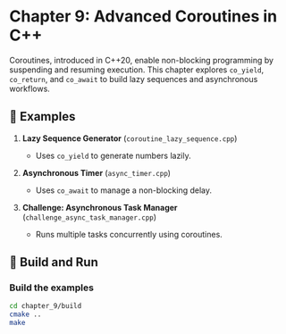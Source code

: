 # Chapter 9: Advanced Coroutines in C++

Coroutines, introduced in C++20, enable non-blocking programming by suspending and resuming execution. This chapter explores `co_yield`, `co_return`, and `co_await` to build lazy sequences and asynchronous workflows.

## 🚀 Examples

1. **Lazy Sequence Generator** (`coroutine_lazy_sequence.cpp`)
    - Uses `co_yield` to generate numbers lazily.

2. **Asynchronous Timer** (`async_timer.cpp`)
    - Uses `co_await` to manage a non-blocking delay.

3. **Challenge: Asynchronous Task Manager** (`challenge_async_task_manager.cpp`)
    - Runs multiple tasks concurrently using coroutines.

## 🔧 Build and Run

### Build the examples
```sh
cd chapter_9/build
cmake ..
make
